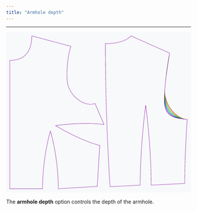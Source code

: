 ```yaml
---
title: "Armhole depth"
---
```


***

![The effect of the armhole depth option on the pattern](sample.png)

The **armhole depth** option controls the depth of the armhole.




